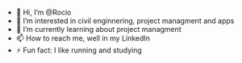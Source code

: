 - 👋 Hi, I’m @Rocio
- 👀 I’m interested in civil enginnering, project managment and apps
- 🌱 I’m currently learning about project managment 
- 📫 How to reach me, well in my LinkedIn
- ⚡ Fun fact: I like running and studying

<!---
ARocio/ARocio is a ✨ special ✨ repository because its `README.md` (this file) appears on your GitHub profile.
You can click the Preview link to take a look at your changes.
--->
